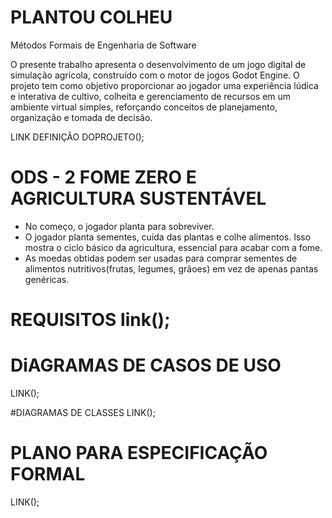 # PLANTOU COLHEU
Métodos Formais de Engenharia de Software

O presente trabalho apresenta o desenvolvimento de um jogo digital de simulação agrícola, construído com o motor de jogos Godot Engine. O 
projeto tem como objetivo proporcionar ao jogador uma experiência lúdica e interativa de cultivo, colheita e gerenciamento de recursos em um 
ambiente virtual simples, reforçando conceitos de planejamento, organização e tomada de decisão. 

LINK DEFINIÇÃO DOPROJETO();

# ODS - 2 FOME ZERO E AGRICULTURA SUSTENTÁVEL
- No começo, o jogador planta para sobreviver.
- O jogador planta sementes, cuida das plantas e colhe alimentos. Isso mostra o ciclo básico da agricultura, essencial para acabar com a fome.
- As moedas obtidas podem ser usadas para comprar sementes de alimentos nutritivos(frutas, legumes, grãoes) em vez de apenas pantas genéricas.

# REQUISITOS link();

# DiAGRAMAS DE CASOS DE USO 
LINK();

#DIAGRAMAS DE CLASSES 
LINK();

# PLANO PARA ESPECIFICAÇÃO FORMAL
LINK();

